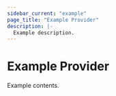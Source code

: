 ```yaml
---
sidebar_current: "example"
page_title: "Example Provider"
description: |-
  Example description.
---
```


# Example Provider

Example contents.
